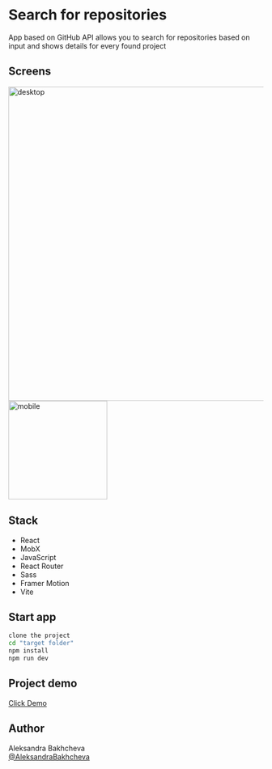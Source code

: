 # Search for repositories 

App based on GitHub API allows you to search for repositories based on input and shows details for every found project

## Screens

<img width="621" alt="desktop" src="https://github.com/AleksandraBakhcheva/github-search_vite-app/assets/76097160/e7ddea6a-d25d-4b75-89af-e0e80245e15e">
<img width="195" alt="mobile" src="https://github.com/AleksandraBakhcheva/github-search_vite-app/assets/76097160/376a0882-d094-4e23-bedd-b0b21153b088">

## Stack

- React
- MobX
- JavaScript
- React Router
- Sass
- Framer Motion
- Vite
  
## Start app

```bash
clone the project
cd "target folder"
npm install
npm run dev
```

## Project demo

<a target="_blank" href="https://aleksandrabakhcheva.github.io/github-search_vite-app/">Click Demo</a>

## Author

Aleksandra Bakhcheva<br>
[@AleksandraBakhcheva](https://github.com/AleksandraBakhcheva)
